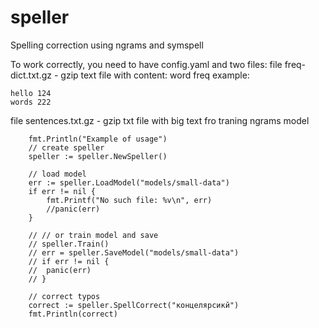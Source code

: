 # speller
Spelling correction using ngrams and symspell

To work correctly, you need to have config.yaml and two files:
file freq-dict.txt.gz - gzip text file with content:
word freq
example:
```
hello 124
words 222
```

file sentences.txt.gz - gzip txt file with big text fro traning ngrams model

```
	fmt.Println("Example of usage")
	// create speller
	speller := speller.NewSpeller()

	// load model
	err := speller.LoadModel("models/small-data")
	if err != nil {
		fmt.Printf("No such file: %v\n", err)
		//panic(err)
	}

	// // or train model and save
	// speller.Train()
	// err = speller.SaveModel("models/small-data")
	// if err != nil {
	// 	panic(err)
	// }

	// correct typos
	correct := speller.SpellCorrect("концелярсикй")
	fmt.Println(correct)

```

